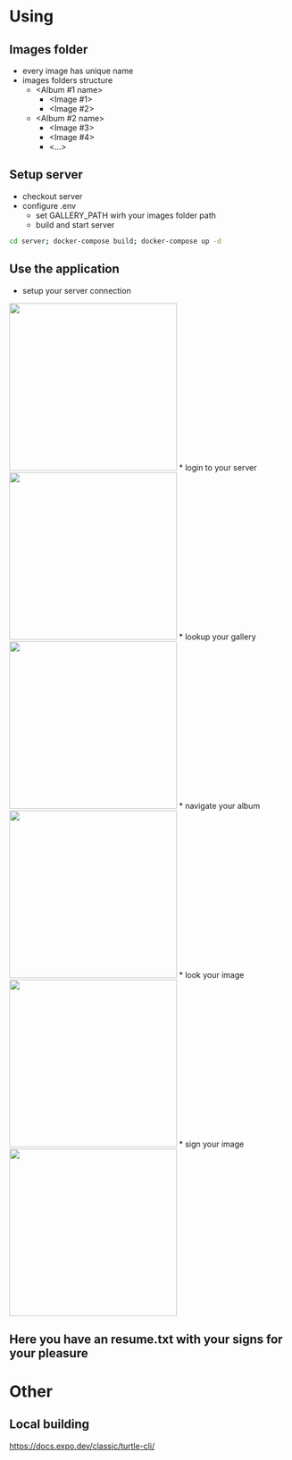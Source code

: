 # Using
## Images folder
* every image has unique name
* images folders structure
    * <Album #1 name>
        * <Image #1>
        * <Image #2>
    * <Album #2 name>
        * <Image #3>
        * <Image #4>
        * <...>
## Setup server
* checkout server
* configure .env
    * set GALLERY_PATH wirh your images folder path
    * build and start server
```bash
cd server; docker-compose build; docker-compose up -d
```
## Use the application
* setup your server connection
<img src="https://github.com/murmilad/podpisaka/blob/master/images/password.png?raw=true" style="width:300px;"/>
* login to your server 
<img src="https://github.com/murmilad/podpisaka/blob/master/images/login.png?raw=true" style="width:300px;"/>
* lookup your gallery 
<img src="https://github.com/murmilad/podpisaka/blob/master/images/gallery.png?raw=true" style="width:300px;"/>
* navigate your album 
<img src="https://github.com/murmilad/podpisaka/blob/master/images/album.png?raw=true" style="width:300px;"/>
* look your image 
<img src="https://github.com/murmilad/podpisaka/blob/master/images/art.png?raw=true" style="width:300px;"/>
* sign your image 
<img src="https://github.com/murmilad/podpisaka/blob/master/images/sign.png?raw=true" style="width:300px;"/>

## Here you have an resume.txt with your signs for your pleasure

# Other
## Local building
https://docs.expo.dev/classic/turtle-cli/